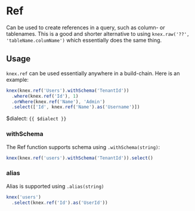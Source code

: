 # Ref


Can be used to create references in a query, such as column- or tablenames. This is a good and shorter alternative to using `knex.raw('??', 'tableName.columName')` which essentially does the same thing.

## Usage

`knex.ref` can be used essentially anywhere in a build-chain. Here is an example:

```js
knex(knex.ref('Users').withSchema('TenantId'))
  .where(knex.ref('Id'), 1)
  .orWhere(knex.ref('Name'), 'Admin')
  .select(['Id', knex.ref('Name').as('Username')])
```

$dialect: `{{ $dialect }}`
<SqlOutput code="knex(knex.ref('Users').withSchema('TenantId'))
  .where(knex.ref('Id'), 1)
  .orWhere(knex.ref('Name'), 'Admin')
  .select(['Id', knex.ref('Name').as('Username')])"/>

### withSchema

The Ref function supports schema using `.withSchema(string)`:

```js
knex(knex.ref('users').withSchema('TenantId')).select()
```

### alias

Alias is supported using `.alias(string)`

```js
knex('users')
  .select(knex.ref('Id').as('UserId'))
```
<SqlOutput code="knex('users')
  .select(knex.ref('Id').as('UserId'))"/>
